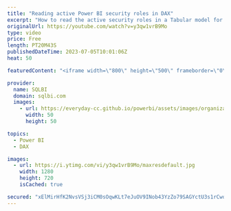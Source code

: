 ```yaml
---
title: "Reading active Power BI security roles in DAX"
excerpt: "How to read the active security roles in a Tabular model for Power BI or Analysis Services by using a DAX measure. This way, you can use measures and calculation groups to customize a report based dynamically on security roles active for the current user.\r Article and download: https://sql.bi/803102?aff=yt"
originalUrl: https://youtube.com/watch?v=y3qw1vrB9Mo
type: video
price: Free
length: PT20M43S
publishedDateTime: 2023-07-05T10:01:06Z
heat: 50

featuredContent: "<iframe width=\"800\" height=\"500\" frameborder=\"0\" src=\"https://www.youtube.com/embed/y3qw1vrB9Mo\" allow=\"accelerometer; autoplay; encrypted-media; gyroscope; picture-in-picture\" allowfullscreen></iframe>"

provider:
  name: SQLBI
  domain: sqlbi.com
  images:
    - url: https://everyday-cc.github.io/powerbi/assets/images/organizations/sqlbi.com-50x50.jpg
      width: 50
      height: 50

topics:
  - Power BI
  - DAX

images:
  - url: https://i.ytimg.com/vi/y3qw1vrB9Mo/maxresdefault.jpg
    width: 1280
    height: 720
    isCached: true

secured: "xElMirHfK2NvsVSj3iCM0sOqwKLt7eJuOV9INob43YzZo79SAGYctU3s1rCwqFMwRaz2gjcE+1Kl9MdGikV7IYBOo0JHEOmHWB4hAqcCEl3tLyMGipaCcYbK5hVeQOJk3wj7wbJx4+aGNUD8F2hupsLuBhzj9J33z1K0mrfvQAYvk2z+MOcPJIeQOwvc8fmTk1e5K2XPpWycBQzwYppEa9IzjWj2BUCZmW2EveZtvN4159f4ixsgMJNgLW862pPDEoyO3CnCIeslhpfB0+YMyrFqecIbI5wKMrJMX33Rag4k2U3yAaUO7/uuAZqeVdz7abkAMUpRcVQJWZVyN7T7CAZ7XGhlbdjc/GKmIuDqRBBQ7iowX0sJfr/1Wc+0h9HFLSlZOzcG8swCHf8yQ2JJNcWVy94WYy+z13/G4YopxPU=;ryWwvTu0QAYUBazGdI7p7A=="
---
```


